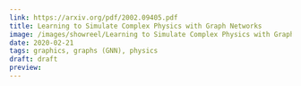 ```yaml
---
link: https://arxiv.org/pdf/2002.09405.pdf
title: Learning to Simulate Complex Physics with Graph Networks
image: /images/showreel/Learning to Simulate Complex Physics with Graph Networks.jpg
date: 2020-02-21
tags: graphics, graphs (GNN), physics
draft: draft
preview:
---
```




